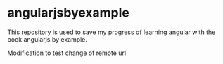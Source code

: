 # angularjsbyexample

This repository is used to save my progress of learning angular with the book angularjs by example.

Modification to test change of remote url
